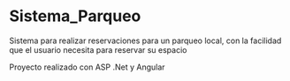 # Sistema_Parqueo
Sistema para realizar reservaciones para un parqueo local, con la facilidad que el usuario necesita para reservar su espacio

Proyecto realizado con ASP .Net y Angular
